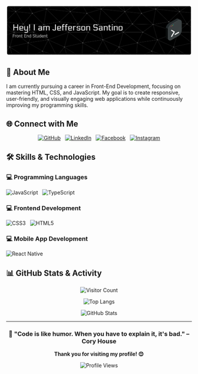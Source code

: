 <div align="center">

![Header](github-header-banner.png)

</div>

</div>

## 🚀 About Me

I am currently pursuing a career in Front-End Development, focusing on mastering HTML, CSS, and JavaScript. My goal is to create responsive, user-friendly, and visually engaging web applications while continuously improving my programming skills.

## 🌐 Connect with Me

<div align="center">

[![GitHub](https://img.shields.io/badge/GitHub-181717?style=for-the-badge&logo=github&logoColor=white)](https://github.com/jeffribeiro1)&nbsp;&nbsp;&nbsp;[![LinkedIn](https://img.shields.io/badge/LinkedIn-0A66C2?style=for-the-badge&logo=linkedin&logoColor=white)](https://linkedin.com/jeffersonsantino)&nbsp;&nbsp;&nbsp;[![Facebook](https://img.shields.io/badge/Facebook-1877F2?style=for-the-badge&logo=facebook&logoColor=white)](https://facebook.com/jefreysantino)&nbsp;&nbsp;&nbsp;[![Instagram](https://img.shields.io/badge/Instagram-E4405F?style=for-the-badge&logo=instagram&logoColor=white)](https://instagram.com/jeffsantino)

</div>

## 🛠️ Skills & Technologies

### 💻 Programming Languages

![JavaScript](https://img.shields.io/badge/JavaScript-F7DF1E?style=for-the-badge&logo=javascript&logoColor=black)&nbsp;&nbsp;&nbsp;![TypeScript](https://img.shields.io/badge/TypeScript-3178C6?style=for-the-badge&logo=typescript&logoColor=white)

### 💻 Frontend Development

![CSS3](https://img.shields.io/badge/CSS3-1572B6?style=for-the-badge&logo=css3&logoColor=white)&nbsp;&nbsp;&nbsp;![HTML5](https://img.shields.io/badge/HTML5-E34F26?style=for-the-badge&logo=html5&logoColor=white)

### 💻 Mobile App Development

![React Native](https://img.shields.io/badge/React%20Native-61DAFB?style=for-the-badge&logo=react&logoColor=white)

## 📊 GitHub Stats & Activity

<div align="center">

![Visitor Count](https://komarev.com/ghpvc/?username=jeffribeiro1&label=Profile%20Visitors&color=blueviolet&style=flat-square)

![Top Langs](https://github-readme-stats.vercel.app/api/top-langs/?username=jeffribeiro1&layout=compact&theme=dark&langs_count=10)

![GitHub Stats](https://github-readme-stats.vercel.app/api?username=jeffribeiro1&show_icons=true&theme=dark&count_private=true&include_all_commits=true)


</div>

---

<div align="center">

### 🎯 "Code is like humor. When you have to explain it, it's bad." – Cory House

**Thank you for visiting my profile! 😊**

![Profile Views](https://komarev.com/ghpvc/?username=jeffribeiro1&color=brightgreen&style=flat-square&label=Profile+Views)

</div>
